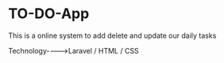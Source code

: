 # TO-DO-App
 This is a online system to add delete and update our daily tasks
 
 Technology---->Laravel / HTML / CSS
